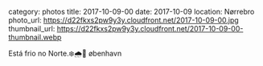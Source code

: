 category: photos 
title: 2017-10-09-00
date: 2017-10-09
location: Nørrebro
photo_url: https://d22fkxs2pw9y3y.cloudfront.net/2017-10-09-00.jpg
thumbnail_url: https://d22fkxs2pw9y3y.cloudfront.net/2017-10-09-00-thumbnail.webp

Está frio no Norte.❄️🌧🍁           øbenhavn   